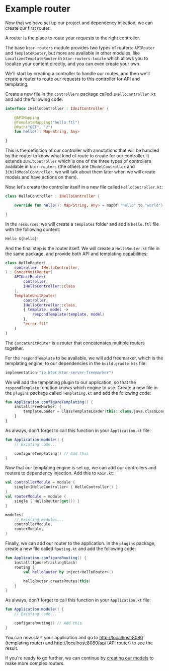 # Example router

Now that we have set up our project and dependency injection, we can create our first router.

A router is the place to route your requests to the right controller.

The base `ktor-routers` module provides two types of routers: `APIRouter` and `TemplateRouter`, but more are available
in other modules, like `LocalizedTemplateRouter` in `ktor-routers-locale` which allows you to localize your content
directly, and you can even create your own.

We'll start by creating a controller to handle our routes, and then we'll create a router to route our requests to this
controller for API and templating.

Create a new file in the `controllers` package called `IHelloController.kt` and add the following code:

```kotlin
interface IHelloController : IUnitController {

    @APIMapping
    @TemplateMapping("hello.ftl")
    @Path("GET", "/")
    fun hello(): Map<String, Any>

}
```

This is the definition of our controller with annotations that will be handled by the router to know what kind of route
to create for our controller. It extends `IUnitController` which is one of the three types of controllers available in
`ktor-routers` (the others are `IModelController` and `IChildModelController`, we will talk about them later when we
will create models and have actions on them).

Now, let's create the controller itself in a new file called `HelloController.kt`:

```kotlin
class HelloController : IHelloController {

    override fun hello(): Map<String, Any> = mapOf("hello" to "world")

}
```

In the `resources`, we will create a `templates` folder and add a `hello.ftl` file with the following content:

```html
Hello ${hello}!
```

And the final step is the router itself. We will create a `HelloRouter.kt` file in the same package, and provide both
API and templating capabilities:

```kotlin
class HelloRouter(
    controller: IHelloController,
) : ConcatUnitRouter(
    APIUnitRouter(
        controller,
        IHelloController::class
    ),
    TemplateUnitRouter(
        controller,
        IHelloController::class,
        { template, model ->
            respondTemplate(template, model)
        },
        "error.ftl"
    )
)
```

The `ConcatUnitRouter` is a router that concatenates multiple routers together.

For the `respondTemplate` to be available, we will add freemarker, which is the templating engine, to our dependencies
in the `build.gradle.kts` file:

```kotlin
implementation("io.ktor:ktor-server-freemarker")
```

We will add the templating plugin to our application, so that the `respondTemplate` function knows which engine to use.
Create a new file in the `plugins` package called `Templating.kt` and add the following code:

```kotlin
fun Application.configureTemplating() {
    install(FreeMarker) {
        templateLoader = ClassTemplateLoader(this::class.java.classLoader, "templates")
    }
}
```

As always, don't forget to call this function in your `Application.kt` file:

```kotlin
fun Application.module() {
    // Existing code...

    configureTemplating() // Add this
}
```

Now that our templating engine is set up, we can add our controllers and routers to dependency injection. Add this
to `Koin.kt`:

```kotlin
val controllerModule = module {
    single<IHelloController> { HelloController() }
}
val routerModule = module {
    single { HelloRouter(get()) }
}

modules(
    // Existing modules...
    controllerModule,
    routerModule,
)
```

Finally, we can add our router to the application. In the `plugins` package, create a new file called `Routing.kt` and
add the following code:

```kotlin
fun Application.configureRouting() {
    install(IgnoreTrailingSlash)
    routing {
        val helloRouter by inject<HelloRouter>()

        helloRouter.createRoutes(this)
    }
}
```

As always, don't forget to call this function in your `Application.kt` file:

```kotlin
fun Application.module() {
    // Existing code...

    configureRouting() // Add this
}
```

You can now start your application and go to [http://localhost:8080](http://localhost:8080) (templating router)
and [http://localhost:8080/api](http://localhost:8080/api) (API router) to see the result.

If you're ready to go further, we can continue by [creating our models](../models/create-a-model.md) to make more
complex routers.
